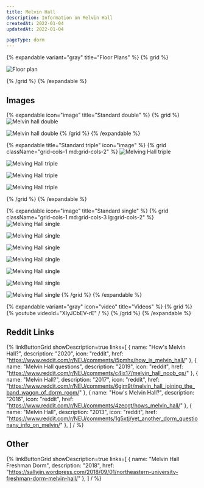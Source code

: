 ```yaml
---
title: Melvin Hall
description: Information on Melvin Hall
createdAt: 2022-01-04
updatedAt: 2022-01-04

pageType: dorm
---
```


{% expandable variant="gray" title="Floor Plans" %}
{% grid %}

![Floor plan](/housing/melvin-hall/plan.jpg)

{% /grid %}
{% /expandable %}

## Images

{% expandable  icon="image" title="Standard double" %}
{% grid %}
![Melvin hall double](/housing/melvin-hall/double1.png)

![Melvin hall double](/housing/melvin-hall/double2.png)
{% /grid %}
{% /expandable %}

{% expandable title="Standard triple" icon="image" %}
{% grid className="grid-cols-1 md:grid-cols-2" %}
![Melving Hall triple](/housing/melvin-hall/triple2.png)

![Melving Hall triple](/housing/melvin-hall/triple3.png)

![Melving Hall triple](/housing/melvin-hall/triple1.png)

![Melving Hall triple](/housing/melvin-hall/triple4.png)

{% /grid %}
{% /expandable %}

{% expandable icon="image" title="Standard single" %}
{% grid className="grid-cols-1 md:grid-cols-3 lg:grid-cols-2" %}
![Melving Hall single](/housing/melvin-hall/single1.png)

![Melving Hall single](/housing/melvin-hall/single2.png)

![Melving Hall single](/housing/melvin-hall/single3.png)

![Melving Hall single](/housing/melvin-hall/single4.png)

![Melving Hall single](/housing/melvin-hall/single6.png)

![Melving Hall single](/housing/melvin-hall/single7.png)

![Melving Hall single](/housing/melvin-hall/single5.png)
{% /grid %}
{% /expandable %}

{% expandable variant="gray" icon="video" title="Videos" %}
{% grid %}
{% youtube videoId="XIyJCbEV-rE" / %}
{% /grid %}
{% /expandable %}

## Reddit Links

{% linkButtonGrid
  showDescription=true
  links=[
      { name: "How's Melvin Hall?", description: "2020", icon: "reddit", href: "https://www.reddit.com/r/NEU/comments/i5pmhx/how_is_melvin_hall/" },
      { name: "Melvin Hall questions", description: "2019", icon: "reddit", href: "https://www.reddit.com/r/NEU/comments/c4ix17/melvin_hall_noob_qs/" },
      { name: "Melvin Hall?", description: "2017", icon: "reddit", href: "https://www.reddit.com/r/NEU/comments/6gim9t/melvin_hall_joining_the_band_wagon_of_dorm_room/" },
      { name: "How's Melvin Hall?", description: "2016", icon: "reddit", href: "https://www.reddit.com/r/NEU/comments/4zecgt/hows_melvin_hall/" },
      { name: "Melvin Hall", description: "2013", icon: "reddit", href: "https://www.reddit.com/r/NEU/comments/1g5xtj/yet_another_dorm_questionany_info_on_melvin/" },
  ] / %}

## Other

{% linkButtonGrid
  showDescription=true
  links=[
  { name: "Melvin Hall Freshman Dorm", description: "2018", href: "https://sallyjin.wordpress.com/2018/09/01/northeastern-university-freshman-dorm-melvin-hall/" },
  ] / %}

